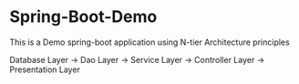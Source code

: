 # Spring-Boot-Demo

This is a Demo spring-boot application using N-tier Architecture principles

Database Layer -> Dao Layer -> Service Layer -> Controller Layer -> Presentation Layer

